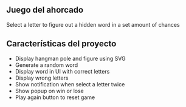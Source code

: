 ## Juego del ahorcado

Select a letter to figure out a hidden word in a set amount of chances

## Características del proyecto

- Display hangman pole and figure using SVG
- Generate a random word
- Display word in UI with correct letters
- Display wrong letters
- Show notification when select a letter twice
- Show popup on win or lose
- Play again button to reset game
